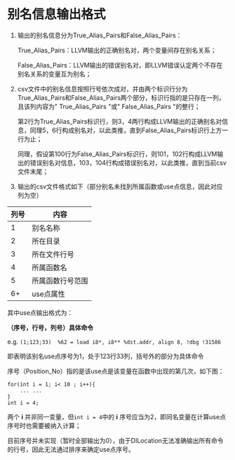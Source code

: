 # 别名信息输出格式

1. 输出的别名信息分为True_Alias_Pairs和False_Alias_Pairs：

   True_Alias_Pairs：LLVM输出的正确别名对，两个变量间存在别名关系；

   False_Alias_Pairs：LLVM输出的错误别名对，即LLVM错误认定两个不存在别名关系的变量互为别名；

2. csv文件中的别名信息按照行号依次成对，并由两个标识行分为True_Alias_Pairs和False_Alias_Pairs两个部分，标识行指的是只存在一列，且该列内容为" True_Alias_Pairs "或" False_Alias_Pairs "的整行；

   第2行为True_Alias_Pairs标识行，则3，4两行构成LLVM输出的正确别名对信息，同理5，6行构成别名对，以此类推，直到False_Alias_Pairs标识行上方一行为止；

   同理，假设第100行为False_Alias_Pairs标识行，则101，102行构成LLVM输出的错误别名对信息，103，104行构成错误别名对，以此类推，直到当前csv文件末尾；

3. 输出的csv文件格式如下（部分别名未找到所属函数或use点信息，因此对应列为空）

| 列号 | 内容             |
| ---- | ---------------- |
| 1    | 别名名称         |
| 2    | 所在目录         |
| 3    | 所在文件行号     |
| 4    | 所属函数名       |
| 5    | 所属函数行号范围 |
| 6+   | use点属性        |

其中use点输出格式为：

**（序号，行号，列号）具体命令**

e.g. `(1;123;33)  %62 = load i8*, i8** %dst.addr, align 8, !dbg !31586`

即表明该别名use点序号为1，处于123行33列，括号外的部分为具体命令



序号（Position_No）指的是该use点是该变量在函数中出现的第几次，如下图：

```
for(int i = 1; i< 10 ; i++){
	... ...
}
int i = 4;
```

两个 **i** 并非同一变量，但`int i = 4`中的 **i** 序号应当为2，即同名变量在计算use点序号时也需要被纳入计算；

目前序号并未实现（暂时全部输出为0），由于DILocation无法准确输出所有命令的行号，因此无法通过排序来确定use点序号。